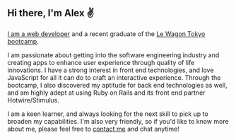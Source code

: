 ## Hi there, I'm Alex ✌️

[I am a web developer](https://munkleson.github.io/my-portfolio/) and a recent graduate of the [Le Wagon Tokyo bootcamp](https://www.lewagon.com/tokyo).

I am passionate about getting into the software engineering industry and creating apps to enhance user experience through quality of life innovations. I have a strong interest in front end technologies, and love JavaScript for all it can do to craft an interactive experience. Through the bootcamp, I also discovered my aptitude for back end technologies as well, and am highly adept at using Ruby on Rails and its front end partner Hotwire/Stimulus.

I am a keen learner, and always looking for the next skill to pick up to broaden my capabilities. I'm also very friendly, so if you'd like to know more about me, please feel free to [contact me](https://www.linkedin.com/in/alex-km-wong/) and chat anytime!

<!--
**Munkleson/Munkleson** is a ✨ _special_ ✨ repository because its `README.md` (this file) appears on your GitHub profile.

Here are some ideas to get you started:

- 🔭 I’m currently working on ...
- 🌱 I’m currently learning ...
- 👯 I’m looking to collaborate on ...
- 🤔 I’m looking for help with ...
- 💬 Ask me about ...
- 📫 How to reach me: ...
- 😄 Pronouns: ...
- ⚡ Fun fact: ...
-->
